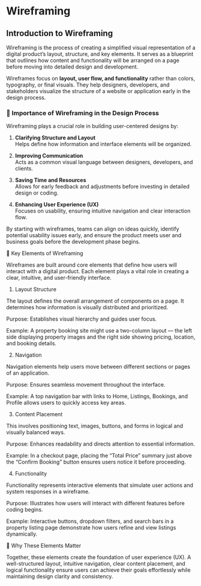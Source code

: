# Wireframing

## Introduction to Wireframing

Wireframing is the process of creating a simplified visual representation of a digital product’s layout, structure, and key elements. It serves as a blueprint that outlines how content and functionality will be arranged on a page before moving into detailed design and development.

Wireframes focus on **layout, user flow, and functionality** rather than colors, typography, or final visuals. They help designers, developers, and stakeholders visualize the structure of a website or application early in the design process.

### 🧩 Importance of Wireframing in the Design Process

Wireframing plays a crucial role in building user-centered designs by:

1. **Clarifying Structure and Layout**  
   Helps define how information and interface elements will be organized.

2. **Improving Communication**  
   Acts as a common visual language between designers, developers, and clients.

3. **Saving Time and Resources**  
   Allows for early feedback and adjustments before investing in detailed design or coding.

4. **Enhancing User Experience (UX)**  
   Focuses on usability, ensuring intuitive navigation and clear interaction flow.

By starting with wireframes, teams can align on ideas quickly, identify potential usability issues early, and ensure the product meets user and business goals before the development phase begins.



📐 Key Elements of Wireframing

Wireframes are built around core elements that define how users will interact with a digital product. Each element plays a vital role in creating a clear, intuitive, and user-friendly interface.

1. Layout Structure

The layout defines the overall arrangement of components on a page. It determines how information is visually distributed and prioritized.

Purpose: Establishes visual hierarchy and guides user focus.

Example: A property booking site might use a two-column layout — the left side displaying property images and the right side showing pricing, location, and booking details.

2. Navigation

Navigation elements help users move between different sections or pages of an application.

Purpose: Ensures seamless movement throughout the interface.

Example: A top navigation bar with links to Home, Listings, Bookings, and Profile allows users to quickly access key areas.

3. Content Placement

This involves positioning text, images, buttons, and forms in logical and visually balanced ways.

Purpose: Enhances readability and directs attention to essential information.

Example: In a checkout page, placing the “Total Price” summary just above the “Confirm Booking” button ensures users notice it before proceeding.

4. Functionality

Functionality represents interactive elements that simulate user actions and system responses in a wireframe.

Purpose: Illustrates how users will interact with different features before coding begins.

Example: Interactive buttons, dropdown filters, and search bars in a property listing page demonstrate how users refine and view listings dynamically.

🧠 Why These Elements Matter

Together, these elements create the foundation of user experience (UX). A well-structured layout, intuitive navigation, clear content placement, and logical functionality ensure users can achieve their goals effortlessly while maintaining design clarity and consistency.
